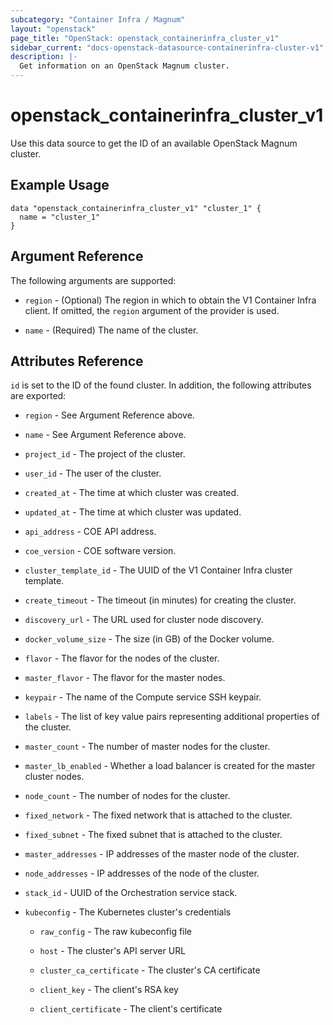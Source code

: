 ```yaml
---
subcategory: "Container Infra / Magnum"
layout: "openstack"
page_title: "OpenStack: openstack_containerinfra_cluster_v1"
sidebar_current: "docs-openstack-datasource-containerinfra-cluster-v1"
description: |-
  Get information on an OpenStack Magnum cluster.
---
```


# openstack\_containerinfra\_cluster\_v1

Use this data source to get the ID of an available OpenStack Magnum cluster.

## Example Usage

```hcl
data "openstack_containerinfra_cluster_v1" "cluster_1" {
  name = "cluster_1"
}
```

## Argument Reference

The following arguments are supported:

* `region` - (Optional) The region in which to obtain the V1 Container Infra
    client.
    If omitted, the `region` argument of the provider is used.

* `name` - (Required) The name of the cluster.

## Attributes Reference

`id` is set to the ID of the found cluster. In addition, the following
attributes are exported:

* `region` - See Argument Reference above.

* `name` - See Argument Reference above.

* `project_id` - The project of the cluster.

* `user_id` - The user of the cluster.

* `created_at` - The time at which cluster was created.

* `updated_at` - The time at which cluster was updated.

* `api_address` - COE API address.

* `coe_version` - COE software version.

* `cluster_template_id` - The UUID of the V1 Container Infra cluster template.

* `create_timeout` - The timeout (in minutes) for creating the cluster.

* `discovery_url` - The URL used for cluster node discovery.

* `docker_volume_size` - The size (in GB) of the Docker volume.

* `flavor` - The flavor for the nodes of the cluster.

* `master_flavor` - The flavor for the master nodes.

* `keypair` - The name of the Compute service SSH keypair.

* `labels` - The list of key value pairs representing additional properties of
    the cluster.

* `master_count` - The number of master nodes for the cluster.

* `master_lb_enabled` - Whether a load balancer is created for the master
  cluster nodes.

* `node_count` - The number of nodes for the cluster.

* `fixed_network` - The fixed network that is attached to the cluster.

* `fixed_subnet` - The fixed subnet that is attached to the cluster.

* `master_addresses` - IP addresses of the master node of the cluster.

* `node_addresses` - IP addresses of the node of the cluster.

* `stack_id` - UUID of the Orchestration service stack.

* `kubeconfig` - The Kubernetes cluster's credentials

  * `raw_config` - The raw kubeconfig file

  * `host` - The cluster's API server URL

  * `cluster_ca_certificate` - The cluster's CA certificate

  * `client_key` - The client's RSA key
  
  * `client_certificate` - The client's certificate
